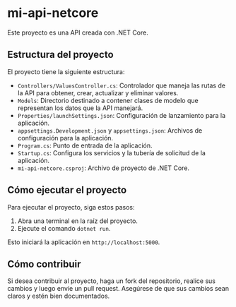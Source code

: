 # mi-api-netcore

Este proyecto es una API creada con .NET Core. 

## Estructura del proyecto

El proyecto tiene la siguiente estructura:

- `Controllers/ValuesController.cs`: Controlador que maneja las rutas de la API para obtener, crear, actualizar y eliminar valores.
- `Models`: Directorio destinado a contener clases de modelo que representan los datos que la API manejará.
- `Properties/launchSettings.json`: Configuración de lanzamiento para la aplicación.
- `appsettings.Development.json` y `appsettings.json`: Archivos de configuración para la aplicación.
- `Program.cs`: Punto de entrada de la aplicación.
- `Startup.cs`: Configura los servicios y la tubería de solicitud de la aplicación.
- `mi-api-netcore.csproj`: Archivo de proyecto de .NET Core.

## Cómo ejecutar el proyecto

Para ejecutar el proyecto, siga estos pasos:

1. Abra una terminal en la raíz del proyecto.
2. Ejecute el comando `dotnet run`.

Esto iniciará la aplicación en `http://localhost:5000`.

## Cómo contribuir

Si desea contribuir al proyecto, haga un fork del repositorio, realice sus cambios y luego envíe un pull request. Asegúrese de que sus cambios sean claros y estén bien documentados.